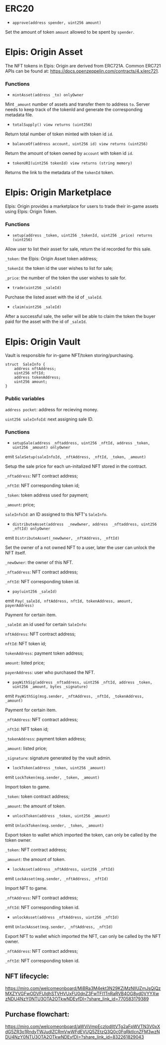 # ERC20

-   `approve(address spender, uint256 amount)`

Set the amount of token `amount` allowed to be spent by `spender`.

# Elpis: Origin Asset

The NFT tokens in Elpis: Origin are derived from ERC721A. Common ERC721 APIs can be found at: https://docs.openzeppelin.com/contracts/4.x/erc721.

### Functions

-   `mintAsset(address _to) onlyOwner`

Mint `_amount` number of assets and transfer them to address `to`. Server needs to keep track of the tokenId and generate the corresponding metadata file.

-   `totalSupply() view returns (uint256)`

Return total number of token minted with token id `id`.

-   `balanceOf(address account, uint256 id) view returns (uint256)`

Return the amount of token owned by `account` with token id `id`.

-   `tokenURI(uint256 tokenId) view returns (string memory)`

Returns the link to the metadata of the `tokenId` token.

# Elpis: Origin Marketplace

Elpis: Origin provides a marketplace for users to trade their in-game assets using Elpis: Origin Token.

### Functions

-   `setup(address _token, uint256 _tokenId, uint256 _price) returns (uint256)`

Allow user to list their asset for sale, return the id recorded for this sale.

`_token`: the Elpis: Origin Asset token address;

`_tokenId`: the token id the user wishes to list for sale;

`_price`: the number of the token the user wishes to sale for.

-   `trade(uint256 _saleId)`

Purchase the listed asset with the id of `_saleId`.

-   `claim(uint256 _saleId)`

After a successful sale, the seller will be able to claim the token the buyer paid for the asset with the id of `_saleId`.

# Elpis: Origin Vault

Vault is responsible for in-game NFT/token storing/purchasing.

```solidity
struct  SaleInfo {
	address nftAddress;
	uint256 nftId;
	address tokenAddress;
	uint256 amount;
}
```

### Public variables

`address pocket`: address for recieving money.

`uint256 saleInfoId`: next assigning sale ID.

### Functions

-   `setupSale(address _nftaddress, uint256 _nftId, address _token, uint256 _amount) onlyOwner`

emit `SaleSetup(saleInfoId, _nftAddress, _nftId, _token, _amount)`

Setup the sale price for each un-initalized NFT stored in the contract.

`_nftaddress`: NFT contract address;

`_nftId`: NFT corresponding token id;

`_token`: token address used for payment;

`_amount`: price;

`saleInfoId`: an ID assigned to this NFT's `SaleInfo`.

-   `distributeAsset(address  _newOwner, address  _nftaddress, uint256  _nftId) onlyOwner`

emit `DistributeAsset(_newOwner, _nftAddress, _nftId)`

Set the owner of a not owned NFT to a user, later the user can unlock the NFT itself.

`_newOwner`: the owner of this NFT.

`_nftaddress`: NFT contract address;

`_nftId`: NFT corresponding token id.

-   `pay(uint256 _saleId)`

emit `Pay(_saleId, nftAddress, nftId, tokenAddress, amount, payerAddress)`

Payment for certain item.

`_saleId`: an id used for certain `SaleInfo`:

`nftAddress`: NFT contract address;

`nftId`: NFT token id;

`tokenAddress`: payment token address;

`amount`: listed price;

`payerAddress`: user who purchased the NFT.

-   `payWithSig(address _nftaddress, uint256 _nftId, address _token, uint256 _amount, bytes _signature)`

emit `PayWithSig(msg.sender, _nftAddress, _nftId, _tokenAddress, _amount)`

Payment for certain item.

`_nftAddress`: NFT contract address;

`_nftId`: NFT token id;

`_tokenAddress`: payment token address;

`_amount`: listed price;

`_signature`: signature generated by the vault admin.

-   `lockToken(address _token, uint256 _amount)`

emit `LockToken(msg.sender, _token, _amount)`

Import token to game.

`_token`: token contract address;

`_amount`: the amount of token.

-   `unlockToken(address _token, uint256 _amount)`

emit `UnlockToken(msg.sender, _token, _amount)`

Export token to wallet which imported the token, can only be called by the token owner.

`_token`: NFT contract address;

`_amount`: the amount of token.

-   `lockAsset(address _nftAddress, uint256 _nftId)`

emit `LockAsset(msg.sender, _nftAddress, _nftId)`

Import NFT to game.

`_nftAddress`: NFT contract address;

`_nftId`: NFT corresponding token id.

-   `unlockAsset(address _nftAddress, uint256 _nftId)`

emit `UnlockAsset(msg.sender, _nftAddress, _nftId)`

Export NFT to wallet which imported the NFT, can only be called by the NFT owner.

`_nftAddress`: NFT contract address;

`_nftId`: NFT corresponding token id.



## NFT lifecycle:

https://miro.com/welcomeonboard/MjBRa3M4ekt3N29KZjMzNllUZmJsQjQzMXZYVGFwODVFUldhSTVHVUxFU0dnZ3FwTFI1TnRaRVB4OG8yd0VYYXwzNDU4NzY0NTU3OTA2OTkwNDEyfDI=?share_link_id=770583179389

## Purchase flowchart:

https://miro.com/welcomeonboard/aWViVmpEczlodlltVTg2aFpWVTN3V0xXdG5ZR3o1RndyTWJudlZCRmVwWFdEVUQ5ZEtzQ3Q0c0FqRktlcnZFM3wzNDU4NzY0NTU3OTA2OTkwNDEyfDI=?share_link_id=832261829043

